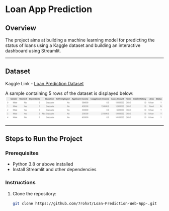 # **Loan App Prediction**

## Overview  
The project aims at building a machine learning model for predicting the status of loans using a Kaggle dataset and building an interactive dashboard using Streamlit.

---

## Dataset  
Kaggle Link - [Loan Prediction Dataset](https://www.kaggle.com/datasets/mirzahasnine/loan-data-set?resource=download)  

A sample containing 5 rows of the dataset is displayed below:  
![Dataset Sample](https://github.com/7rohxt/Loan-Prediction-Web-App-/blob/ae0df755f6c7b31e4f070def8315b5a9a8e51873/Screenshot%202025-01-28%20142500.png)  

---

## Steps to Run the Project  

### Prerequisites  
- Python 3.8 or above installed  
- Install Streamlit and other dependencies  

### Instructions  
1. Clone the repository:  
   ```bash
   git clone https://github.com/7rohxt/Loan-Prediction-Web-App-.git


